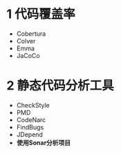 # 1 代码覆盖率

- Cobertura
- Colver
- Emma
- JaCoCo

# 2 静态代码分析工具

- CheckStyle
- PMD
- CodeNarc
- FindBugs
- JDepend
- **使用Sonar分析项目**
